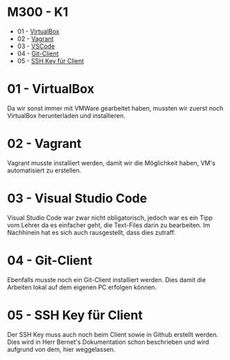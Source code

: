 M300 - K1
=======

* 01 - [VirtualBox](#-01---VirtualBox)
* 02 - [Vagrant](#--02---Vagrant)
* 03 - [VSCode](#--03---Virtual-Studio-Code)
* 04 - [Git-Client](#--04---Git-Client)
* 05 - [SSH Key für Client](#-05---SSH-Key-für-Client)


01 - VirtualBox
======

Da wir sonst immer mit VMWare gearbeitet haben, mussten wir zuerst noch VirtualBox herunterladen und installieren.

02 - Vagrant
======

Vagrant musste installiert werden, damit wir die Möglichkeit haben, VM's automatisiert zu erstellen. 

03 - Visual Studio Code
======

Visual Studio Code war zwar nicht obligatorisch, jedoch war es ein Tipp vom Lehrer da es einfacher geht, die Text-Files darin zu bearbeiten. Im Nachhinein hat es sich auch rausgestellt, dass dies zutraff.

04 - Git-Client
======
Ebenfalls musste noch ein Git-Client installiert werden. Dies damit die Arbeiten lokal auf dem eigenen PC erfolgen können.

05 - SSH Key für Client 
======
Der SSH Key muss auch noch beim Client sowie in Github erstellt werden. Dies wird in Herr Bernet's Dokumentation schon beschrieben und wird aufgrund von dem, hier weggelassen.
